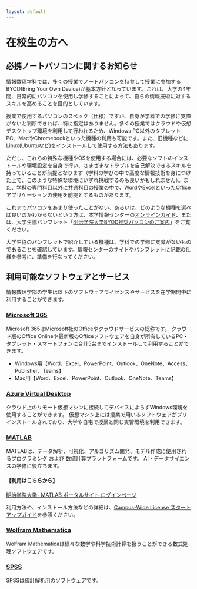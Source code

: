 ```yaml
---
layout: default
---
```


# 在校生の方へ

## 必携ノートパソコンに関するお知らせ

情報数理学科では、多くの授業でノートパソコンを持参して授業に参加するBYOD(Bring Your Own Device)が基本方針となっています。これは、大学の4年間、日常的にパソコンを使用し学修することによって、自らの情報技術に対するスキルを高めることを目的としています。

授業で使用するパソコンのスペック（仕様）ですが、自身が学科での学修に支障がないと判断できれば、特に指定はありません。多くの授業ではクラウドや仮想デスクトップ環境を利用して行われるため、Windows PC以外のタブレットPC、MacやChromebookといった機種の利用も可能です。また、旧機種などにLinux(Ubuntuなど)をインストールして使用する方法もあります。

ただし、これらの特殊な機種やOSを使用する場合には、必要なソフトのインストールや環境設定を自身で行い、さまざまなトラブルを自己解決できるスキルを持っていることが前提となります（学科の学びの中で高度な情報技術を身につけた上で、このような特殊な環境にいずれ挑戦するのも良いかもしれません）。また、学科の専門科目以外に共通科目の授業の中で、WordやExcelといったOfficeアプリケーションの使用を前提とするものがあります。

これまでパソコンをあまり使ったことがない、あるいは、どのような機種を選べば良いのかわからないという方は、本学情報センターの[オンラインガイド](https://st.mguolg.info/b00/byod/)、または、大学生協パンフレット「[明治学院大学BYOD推奨パソコンのご案内](https://text.univ.coop/puk/START/mg/entrance/entrance_87.html)」をご覧ください。

大学生協のパンフレットで紹介している機種は、学科での学修に支障がないものであることを確認しています。情報センターのサイトやパンフレットに記載の仕様を参考に、準備を行なってください。

## 利用可能なソフトウェアとサービス

情報数理学部の学生は以下のソフトウェアライセンスやサービスを在学期間中に利用することができます。

### [Microsoft 365](https://www.microsoft.com/ja-jp/microsoft-365)

Microsoft 365はMicrosoft社のOfficeやクラウドサービスの総称です。
クラウド版のOffice Onlineや最新版のOfficeソフトウェアを自身が所有しているPC・タブレット・スマートフォンに合計5台までインストールして利用することができます。

- Windows用【Word、Excel、PowerPoint、Outlook、OneNote、Access、Publisher、Teams】
- Mac用【Word、Excel、PowerPoint、Outlook、OneNote、Teams】

### [Azure Virtual Desktop](https://azure.microsoft.com/ja-jp/products/virtual-desktop)

クラウド上のリモート仮想マシンに接続してデバイスによらずWindows環境を使用することができます。
仮想マシン上には授業で用いるソフトウェアがプリインストールされており、大学や自宅で授業と同じ実習環境を利用できます。

### [MATLAB](https://jp.mathworks.com/products/matlab.html)

MATLABは、データ解析、可視化、アルゴリズム開発、モデル作成に使用されるプログラミング および 数値計算プラットフォームです。
AI・データサイエンスの学修に役立ちます。

#### 【利用はこちらから】

[明治学院大学- MATLAB ポータルサイト ログインページ](https://jp.mathworks.com/academia/tah-portal/meiji-gakuin-university-31708987.html)

利用方法や、インストール方法などの詳細は、[Campus-Wide License スタートアップガイド](https://www.mathworks.com/content/dam/mathworks/guide-or-book/individual-user-start-up-guide.pdf)を参照ください。

### [Wolfram Mathematica](https://www.wolfram.com/mathematica/)

Wolfram Mathematicaは様々な数学や科学技術計算を扱うことができる数式処理ソフトウェアです。

### [SPSS](https://www.ibm.com/jp-ja/spss)

SPSSは統計解析用のソフトウェアです。
